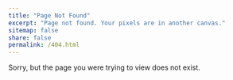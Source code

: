 ```yaml
---
title: "Page Not Found"
excerpt: "Page not found. Your pixels are in another canvas."
sitemap: false
share: false
permalink: /404.html
---
```


Sorry, but the page you were trying to view does not exist.
